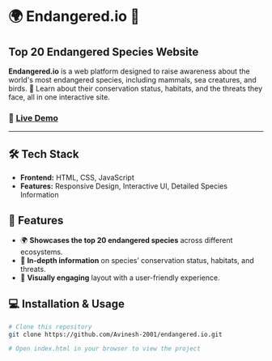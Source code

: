 # 🌍 Endangered.io 🌱

## Top 20 Endangered Species Website

**Endangered.io** is a web platform designed to raise awareness about the world's most endangered species, including mammals, sea creatures, and birds. 🌿 Learn about their conservation status, habitats, and the threats they face, all in one interactive site.

### 🔗 [Live Demo](#) <!-- Add link if you host it -->

---

## 🛠️ Tech Stack

- **Frontend:** HTML, CSS, JavaScript
- **Features:** Responsive Design, Interactive UI, Detailed Species Information

## 🚀 Features
- 🌍 **Showcases the top 20 endangered species** across different ecosystems.
- 📖 **In-depth information** on species’ conservation status, habitats, and threats.
- 🎨 **Visually engaging** layout with a user-friendly experience.
  
## 💻 Installation & Usage
```bash
# Clone this repository
git clone https://github.com/Avinesh-2001/endangered.io.git

# Open index.html in your browser to view the project
